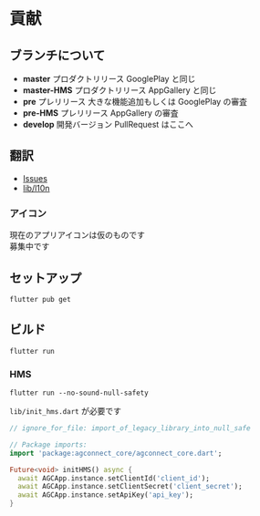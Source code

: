 # 貢献

## ブランチについて

- **master** プロダクトリリース GooglePlay と同じ
- **master-HMS** プロダクトリリース AppGallery と同じ
- **pre** プレリリース 大きな機能追加もしくは GooglePlay の審査
- **pre-HMS** プレリリース AppGallery の審査
- **develop** 開発バージョン PullRequest はここへ

## 翻訳

- [Issues](/issues/new?assignees=&labels=bug&template=translation-error.yml)
- [lib/l10n](/develop/lib/l10n)

### アイコン

現在のアプリアイコンは仮のものです  
募集中です

## セットアップ

```shell
flutter pub get
```

## ビルド

```shell
flutter run
```

### HMS

```shell
flutter run --no-sound-null-safety
```

`lib/init_hms.dart` が必要です

```dart
// ignore_for_file: import_of_legacy_library_into_null_safe

// Package imports:
import 'package:agconnect_core/agconnect_core.dart';

Future<void> initHMS() async {
  await AGCApp.instance.setClientId('client_id');
  await AGCApp.instance.setClientSecret('client_secret');
  await AGCApp.instance.setApiKey('api_key');
}
```
